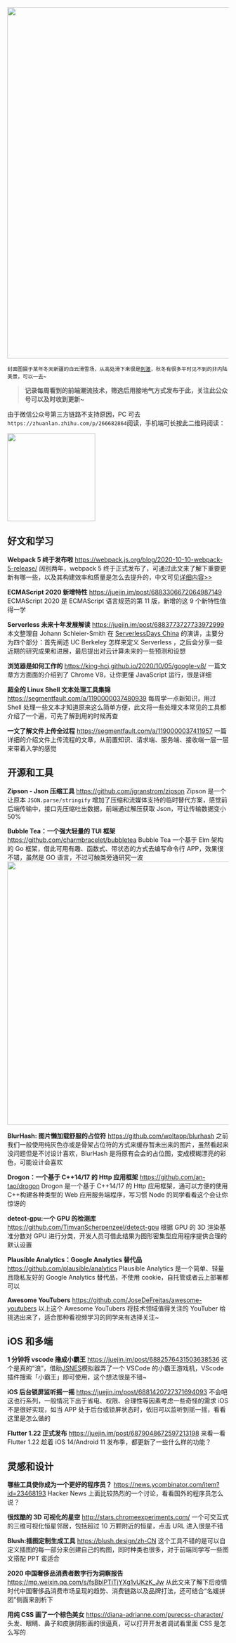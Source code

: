 <img src=https://qpluspicture.oss-cn-beijing.aliyuncs.com/vbPTsD/IMG_6302.JPG width=800/>

<small>封面图摄于某年冬天新疆的白云滑雪场，从高处滑下来很是[刺激](https://qpluspicture.oss-cn-beijing.aliyuncs.com/xXjeyi/21.mp4)，秋冬有很多平时见不到的非内陆美景，可以一去~</small>

> **记录每周看到的前端潮流技术，筛选后用接地气方式发布于此，关注此公众号可以及时收到更新~**


由于微信公众号第三方链路不支持原因，PC 可去`https://zhuanlan.zhihu.com/p/266682864`阅读，手机端可长按此二维码阅读：

<img src=https://qpluspicture.oss-cn-beijing.aliyuncs.com/ZQlR1F/eqlq8U.jpg width=200/>

## 好文和学习

**Webpack 5 终于发布啦**
<https://webpack.js.org/blog/2020-10-10-webpack-5-release/>
阔别两年，webpack 5 终于正式发布了，可通过此文来了解下重要更新有哪一些，以及其构建效率和质量是怎么去提升的，中文可见[详细内容>>](https://juejin.im/post/6882663278712094727)

**ECMAScript 2020 新增特性**
<https://juejin.im/post/6883306672064987149>
ECMAScript 2020 是 ECMAScript 语言规范的第 11 版，新增的这 9 个新特性值得一学

**Serverless 未来十年发展解读**
<https://juejin.im/post/6883773727733972999>
本文整理自 Johann Schleier-Smith 在 [ServerlessDays China](https://cloud.tencent.com/developer/salon/live-1224/agenda-10025) 的演讲，主要分为四个部分：首先阐述 UC Berkeley 怎样来定义 Serverless ，之后会分享一些近期的研究成果和进展，最后提出对云计算未来的一些预测和设想

**浏览器是如何工作的**
<https://king-hcj.github.io/2020/10/05/google-v8/>
一篇文章方方面面的介绍到了 Chrome V8，让你更懂 JavaScript 运行，很是详细

**超全的 Linux Shell 文本处理工具集锦**
<https://segmentfault.com/a/1190000037480939>
每周学一点新知识，用过 Shell 处理一些文本才知道原来这么简单方便，此文将一些处理文本常见的工具都介绍了一个遍，可先了解到用的时候再查

**一文了解文件上传全过程**
<https://segmentfault.com/a/1190000037411957>
一篇详细的介绍文件上传流程的文章，从前置知识、请求端、服务端、接收端一层一层来带着入学的感觉

## 开源和工具

**Zipson - Json 压缩工具**
<https://github.com/jgranstrom/zipson>
Zipson 是一个让原本 `JSON.parse/stringify` 增加了压缩和流媒体支持的临时替代方案，感觉前后端传输中，接口先压缩吐出数据，前端通过解压获取 Json，可让传输数据变小 50%

**Bubble Tea：一个强大轻量的 TUI 框架**
<https://github.com/charmbracelet/bubbletea>
Bubble Tea 一个基于 Elm 架构的 Go 框架，借此可用有趣、函数式、带状态的方式去编写命令行 APP，效果很不错，虽然是 GO 语言，不过可触类旁通研究一波
<img src=https://qpluspicture.oss-cn-beijing.aliyuncs.com/iEqQtw/1.gif width=600/>

**BlurHash: 图片懒加载舒服的占位符**
<https://github.com/woltapp/blurhash>
之前我们一般使用纯灰色亦或是骨架占位符的方式来缓存暂未出来的图片，虽然看起来没问题但是不讨设计喜欢，BlurHash 是将原有会会的占位图，变成模糊漂亮的彩色，可能设计会喜欢

**Drogon：一个基于 C++14/17 的 Http 应用框架**
<https://github.com/an-tao/drogon>
Drogon 是一个基于 C++14/17 的 Http 应用框架，通可以方便的使用 C++构建各种类型的 Web 应用服务端程序，写习惯 Node 的同学看看这个会让你惊讶的

**detect-gpu:一个 GPU 的检测库**
<https://github.com/TimvanScherpenzeel/detect-gpu>
根据 GPU 的 3D 渲染基准分数对 GPU 进行分类，开发人员可借此结果为图形密集型应用程序提供合理的默认设置

**Plausible Analytics：Google Analytics 替代品**
<https://github.com/plausible/analytics>
Plausible Analytics 是一个简单、轻量且隐私友好的 Google Analytics 替代品，不使用 cookie，自托管或者云上部署都可以

**Awesome YouTubers**
<https://github.com/JoseDeFreitas/awesome-youtubers>
以上这个 Awesome YouTubers 将技术领域值得关注的 YouTuber 给挑选出来了，适合那种看视频学习的同学来有选择关注~

## iOS 和多端

**1 分钟将 vscode 撸成小霸王**
<https://juejin.im/post/6882576431503638536>
这个是真的“浪”，借助[JSNES](https://github.com/bfirsh/jsnes)模拟器弄了一个 VSCode 的小霸王游戏机，VScode 插件搜索「小霸王」即可使用，这个想法很是不错~

**iOS 后台锁屏监听摇一摇**
<https://juejin.im/post/6881420727371694093>
不会吧这也行系列，一般情况下出于省电、权限、合理性等因素考虑一些奇怪的需求 iOS 不是很好实现，如当 APP 处于后台或锁屏状态时，依旧可以监听到摇一摇，看看这里是怎么做的

**Flutter 1.22 正式发布**
<https://juejin.im/post/6879048672597213198>
来看一看 Flutter 1.22 趁着 iOS 14/Android 11 发布季，都更新了一些什么样的功能？

## 灵感和设计

**哪些工具使你成为一个更好的程序员？**
<https://news.ycombinator.com/item?id=23468193>
Hacker News 上面比较热烈的一个讨论，看看国外的程序员怎么说？

**很炫酷的 3D 可视化的星空**
<http://stars.chromeexperiments.com/>
一个可交互式的三维可视化恒星邻居，包括超过 10 万颗附近的恒星，点击 URL 进入很是不错

**Blush:插图定制生成工具**
<https://blush.design/zh-CN>
这个工具不错的是可以自定义插图的每一部分来创建自己的构图，同时种类也很多，对于前端同学写一些图文搭配 PPT 蛮适合

**2020 中国奢侈品消费者数字行为洞察报告**
<https://mp.weixin.qq.com/s/fsBblPTiTjYXg1vUKzK_Jw>
从此文来了解下后疫情时代中国奢侈品消费市场呈现的趋势、消费链路以及品牌打法，还可结合“名媛拼团”侧面来剖析下

**用纯 CSS 画了一个棕色美女**
<https://diana-adrianne.com/purecss-character/>
头发、眼睛、鼻子和皮肤阴影画的很逼真，可以打开开发者调试看里面 CSS 是怎么写的